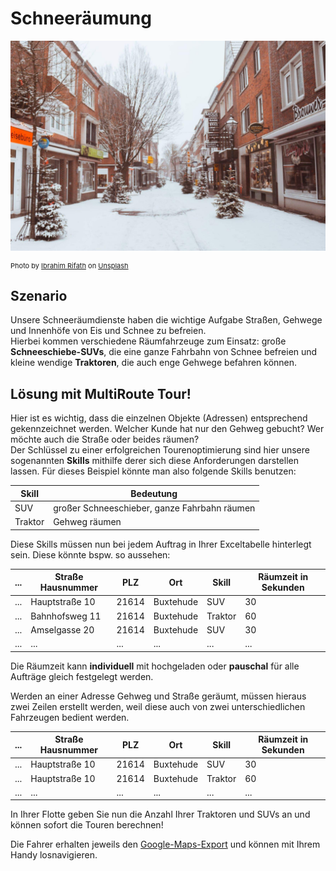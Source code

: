 # Schneeräumung

![!](assets/snow.jpg)

<div style="font-size: 11px">
Photo by <a href="https://unsplash.com/@photoripey?utm_source=unsplash&utm_medium=referral&utm_content=creditCopyText">Ibrahim Rifath</a> on <a href="https://unsplash.com/s/photos/snow-street?utm_source=unsplash&utm_medium=referral&utm_content=creditCopyText">Unsplash</a></div>

## Szenario

Unsere Schneeräumdienste haben die wichtige Aufgabe Straßen, Gehwege und Innenhöfe von Eis und Schnee zu befreien.<br>
Hierbei kommen verschiedene Räumfahrzeuge zum Einsatz: große **Schneeschiebe-SUVs**, die eine ganze Fahrbahn von Schnee befreien und kleine wendige **Traktoren**, die auch enge Gehwege befahren können. 

## Lösung mit MultiRoute Tour!

Hier ist es wichtig, dass die einzelnen Objekte (Adressen) entsprechend gekennzeichnet werden. Welcher Kunde hat nur den Gehweg gebucht? Wer möchte auch die Straße oder beides räumen? <br>
Der Schlüssel zu einer erfolgreichen Tourenoptimierung sind hier unsere sogenannten **Skills** mithilfe derer sich diese Anforderungen darstellen lassen. Für dieses Beispiel könnte man also folgende Skills benutzen: 

|Skill | Bedeutung |
|---|---|
|SUV| großer Schneeschieber, ganze Fahrbahn räumen |
|Traktor| Gehweg räumen |

Diese Skills müssen nun bei jedem Auftrag in Ihrer Exceltabelle hinterlegt sein. Diese könnte bspw. so aussehen: 

|...|Straße Hausnummer|PLZ| Ort | Skill | Räumzeit in Sekunden |
|---|---|---|---|---|---|
|...|Hauptstraße 10| 21614 | Buxtehude |SUV| 30 |
|...|Bahnhofsweg 11| 21614 | Buxtehude |Traktor| 60 |
|...|Amselgasse 20| 21614 | Buxtehude |SUV| 30 |
|...|...| ... | ... |...| ... |

Die Räumzeit kann **individuell** mit hochgeladen oder **pauschal** für alle Aufträge gleich festgelegt werden.<br>

Werden an einer Adresse Gehweg und Straße geräumt, müssen hieraus zwei Zeilen erstellt werden, weil diese auch von zwei unterschiedlichen Fahrzeugen bedient werden.

|...|Straße Hausnummer|PLZ| Ort | Skill | Räumzeit in Sekunden |
|---|---|---|---|---|---|
|...|Hauptstraße 10| 21614 | Buxtehude |SUV| 30 |
|...|Hauptstraße 10| 21614 | Buxtehude |Traktor| 60 |
|...|...| ... | ... |...| ... |

In Ihrer Flotte geben Sie nun die Anzahl Ihrer Traktoren und SUVs an und können sofort die Touren berechnen!

Die Fahrer erhalten jeweils den [Google-Maps-Export](../tour/#tour-exportieren) und können mit Ihrem Handy losnavigieren.
